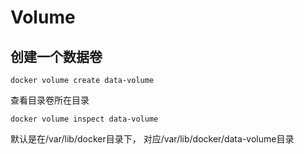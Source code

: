# Volume

## 创建一个数据卷
```
docker volume create data-volume
```
查看目录卷所在目录
```
docker volume inspect data-volume
```
默认是在/var/lib/docker目录下， 对应/var/lib/docker/data-volume目录